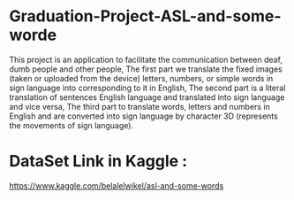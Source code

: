 # Graduation-Project-ASL-and-some-worde
This project is an application to facilitate the communication between deaf, dumb people and other people, The first part we translate the fixed images (taken or uploaded from the device) letters, numbers, or simple words in sign language into corresponding to it in English, The second part is a literal translation of sentences English language and translated into sign language and vice versa, The third part to translate words, letters and numbers in English and are converted into sign language by character 3D (represents the movements of sign language).

# DataSet Link in Kaggle : 
https://www.kaggle.com/belalelwikel/asl-and-some-words
